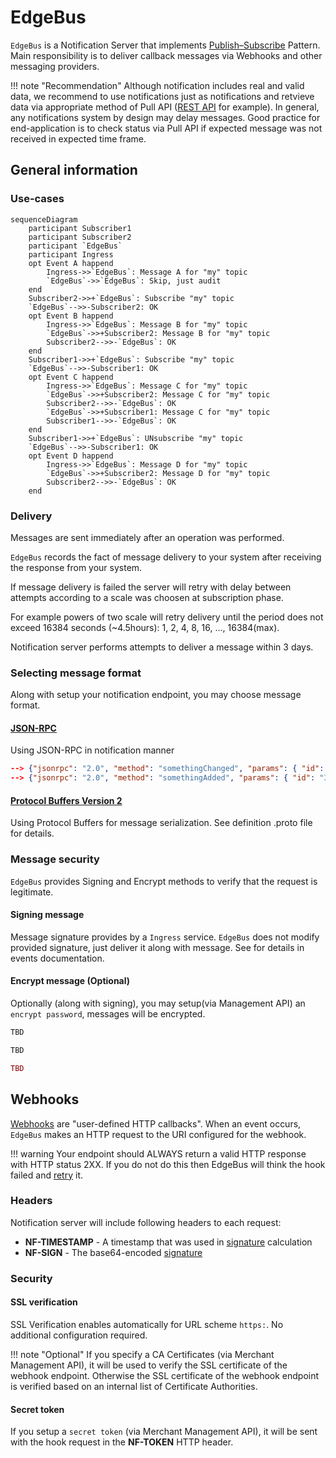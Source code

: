 # EdgeBus
`EdgeBus` is a Notification Server that implements [Publish–Subscribe](https://en.wikipedia.org/wiki/Publish%E2%80%93subscribe_pattern) Pattern. Main responsibility is to deliver callback messages via Webhooks and other messaging providers.

!!! note "Recommendation"
	Although notification includes real and valid data, we recommend to use notifications just as notifications and retvieve data via appropriate method of Pull API ([REST API](../api) for example).
	In general, any notifications system by design may delay messages. Good practice for end-application is to check status via Pull API if expected message was not received in expected time frame.

## General information

### Use-cases

```mermaid
sequenceDiagram
	participant Subscriber1
	participant Subscriber2
	participant `EdgeBus`
	participant Ingress
	opt Event A happend
		Ingress->>`EdgeBus`: Message A for "my" topic
		`EdgeBus`->>`EdgeBus`: Skip, just audit
	end
	Subscriber2->>+`EdgeBus`: Subscribe "my" topic
	`EdgeBus`-->>-Subscriber2: OK
	opt Event B happend
		Ingress->>`EdgeBus`: Message B for "my" topic
		`EdgeBus`->>+Subscriber2: Message B for "my" topic
		Subscriber2-->>-`EdgeBus`: OK
	end
	Subscriber1->>+`EdgeBus`: Subscribe "my" topic
	`EdgeBus`-->>-Subscriber1: OK
	opt Event C happend
		Ingress->>`EdgeBus`: Message C for "my" topic
		`EdgeBus`->>+Subscriber2: Message C for "my" topic
		Subscriber2-->>-`EdgeBus`: OK
		`EdgeBus`->>+Subscriber1: Message C for "my" topic
		Subscriber1-->>-`EdgeBus`: OK
	end
	Subscriber1->>+`EdgeBus`: UNsubscribe "my" topic
	`EdgeBus`-->>-Subscriber1: OK
	opt Event D happend
		Ingress->>`EdgeBus`: Message D for "my" topic
		`EdgeBus`->>+Subscriber2: Message D for "my" topic
		Subscriber2-->>-`EdgeBus`: OK
	end
```

### Delivery
Messages are sent immediately after an operation was performed.

`EdgeBus` records the fact of message delivery to your system after receiving the response from your system.

If message delivery is failed the server will retry with delay between attempts according to a scale was choosen at subscription phase.

For example powers of two scale will retry delivery until the period does not exceed 16384 seconds (~4.5hours): 1, 2, 4, 8, 16, ..., 16384(max).

Notification server performs attempts to deliver a message within 3 days.

### Selecting message format
Along with setup your notification endpoint, you may choose message format.

#### [JSON-RPC](https://www.jsonrpc.org/specification)
Using JSON-RPC in notification manner
```JSON
--> {"jsonrpc": "2.0", "method": "somethingChanged", "params": { "id": "68ac6741f92d41fbbc894ab406fcc91d", ...... }}
--> {"jsonrpc": "2.0", "method": "somethingAdded", "params": { "id": "3d80cbbe", ...... }}
```

#### [Protocol Buffers Version 2](https://developers.google.com/protocol-buffers/docs/reference/proto2-spec)
Using Protocol Buffers for message serialization. See definition .proto file for details.

### Message security
`EdgeBus` provides Signing and Encrypt methods to verify that the request is legitimate.

#### Signing message
Message signature provides by a `Ingress` service. `EdgeBus` does not modify provided signature, just deliver it along with message. See for details in events documentation.

#### Encrypt message (Optional)
Optionally (along with signing), you may setup(via Management API) an `encrypt password`, messages will be encrypted.

```Bash tab="Bash + OpenSSL"
TBD
```

```JavaScript tab="NodeJS"
TBD
```

```PHP tab=
TBD
```

## Webhooks
[Webhooks](https://en.wikipedia.org/wiki/Webhook) are "user-defined HTTP
callbacks".
When an event occurs, `EdgeBus` makes an HTTP request to the URI configured for the webhook.

!!! warning
    Your endpoint should ALWAYS return a valid HTTP response with HTTP status 2XX. If you do not do this then EdgeBus will think the hook failed and [retry](#delivery) it.

### Headers
Notification server will include following headers to each request:

* **NF-TIMESTAMP** - A timestamp that was used in [signature](#signing-message) calculation
* **NF-SIGN** - The base64-encoded [signature](#signing-message)

### Security

#### SSL verification
SSL Verification enables automatically for URL scheme `https:`. No additional configuration required.

!!! note "Optional"
	If you specify a CA Certificates (via Merchant Management API), it will be used to verify the SSL certificate of the webhook endpoint. Otherwise the SSL certificate of the webhook endpoint is verified based on an internal list of Certificate Authorities.

#### Secret token
If you setup a `secret token` (via Merchant Management API), it will be sent with the hook request in the **NF-TOKEN** HTTP header.
